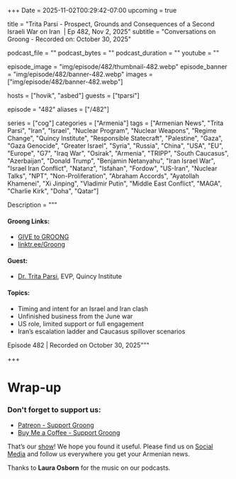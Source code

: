 +++
Date = 2025-11-02T00:29:42-07:00
upcoming = true

title = "Trita Parsi - Prospect, Grounds and Consequences of a Second Israeli War on Iran  | Ep 482, Nov 2, 2025"
subtitle = "Conversations on Groong - Recorded on: October 30, 2025"

podcast_file = ""
podcast_bytes = ""
podcast_duration = ""
youtube = ""

episode_image = "img/episode/482/thumbnail-482.webp"
episode_banner = "img/episode/482/banner-482.webp"
images = ["img/episode/482/banner-482.webp"]

hosts = ["hovik", "asbed"]
guests = ["tparsi"]

episode = "482"
aliases = ["/482"]

series = ["cog"]
categories = ["Armenia"]
tags = ["Armenian News", "Trita Parsi", "Iran", "Israel", "Nuclear Program", "Nuclear Weapons", "Regime Change", "Quincy Institute", "Responsible Statecraft", "Palestine", "Gaza", "Gaza Genocide", "Greater Israel", "Syria", "Russia", "China", "USA", "EU", "Europe", "G7", "Iraq War", "Osirak", "Armenia", "TRIPP", "South Caucasus", "Azerbaijan", "Donald Trump", "Benjamin Netanyahu", "Iran Israel War", "Israel Iran Conflict", "Natanz", "Isfahan", "Fordow", "US-Iran", "Nuclear Talks", "NPT", "Non-Proliferation", "Abraham Accords", "Ayatollah Khamenei", "Xi Jinping", "Vladimir Putin", "Middle East Conflict", "MAGA", "Charlie Kirk", "Doha", "Qatar"]

Description = """

#### Groong Links:
* [GIVE to GROONG](https://podcasts.groong.org/donate)
* [linktr.ee/Groong](https://linktr.ee/groong)

#### Guest:
* [Dr. Trita Parsi](/guest/tparsi), EVP, Quincy Institute

#### Topics:
* Timing and intent for an Israel and Iran clash
* Unfinished business from the June war
* US role, limited support or full engagement
* Iran’s escalation ladder and Caucasus spillover scenarios


Episode 482 | Recorded on October 30, 2025"""

+++




# Wrap-up

### **Don't forget to support us:**
* [Patreon - Support Groong](https://www.patreon.com/ann_groong)
* [Buy Me a Coffee - Support Groong](https://www.buymeacoffee.com/groong)


That’s our [show](https://podcasts.groong.org/)! We hope you found it useful. Please find us on [Social Media](https://linktr.ee/groong) and follow us everywhere you get your Armenian news.

Thanks to **Laura Osborn** for the music on our podcasts.

